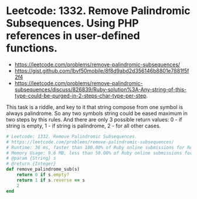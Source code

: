 # Leetcode: 1332. Remove Palindromic Subsequences. Using PHP references in user-defined functions.

- https://leetcode.com/problems/remove-palindromic-subsequences/
- https://gist.github.com/lbvf50mobile/8f8d9abd2d356146b8801e7881f5f2f4
- https://leetcode.com/problems/remove-palindromic-subsequences/discuss/826839/Ruby-solution%3A-Any-string-of-this-type-could-be-purged-in-2-steps-char-type-per-step.


This task is a riddle, and key to it that string compose from one symbol is always palindrome. So any two symbols string could be eased maximum in two steps by this rules.
And there are only 3 possible return values: 0 - if string is empty, 1 - if string is palindrome, 2 - for all other cases.


```Ruby
# Leetcode: 1332. Remove Palindromic Subsequences.
# https://leetcode.com/problems/remove-palindromic-subsequences/
# Runtime: 36 ms, faster than 100.00% of Ruby online submissions for Remove Palindromic Subsequences.
# Memory Usage: 9.6 MB, less than 50.00% of Ruby online submissions for Remove Palindromic Subsequences.
# @param {String} s
# @return {Integer}
def remove_palindrome_sub(s)
    return 0 if s.empty?
    return 1 if s.reverse == s
    2
end
```